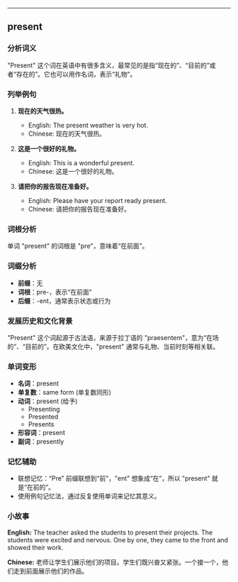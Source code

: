 
---------------
## present
### 分析词义
"Present" 这个词在英语中有很多含义，最常见的是指“现在的”、“目前的”或者“存在的”。它也可以用作名词，表示“礼物”。

### 列举例句
1. **现在的天气很热。**
   - English: The present weather is very hot.
   - Chinese: 现在的天气很热。

2. **这是一个很好的礼物。**
   - English: This is a wonderful present.
   - Chinese: 这是一个很好的礼物。

3. **请把你的报告现在准备好。**
   - English: Please have your report ready present.
   - Chinese: 请把你的报告现在准备好。

### 词根分析
单词 "present" 的词根是 "pre"，意味着“在前面”。

### 词缀分析
- **前缀**：无
- **词根**：pre-，表示“在前面”
- **后缀**：-ent，通常表示状态或行为

### 发展历史和文化背景
"Present" 这个词起源于古法语，来源于拉丁语的 "praesentem"，意为“在场的”、“目前的”。在欧美文化中，"present" 通常与礼物、当前时刻等相关联。

### 单词变形
- **名词**：present
- **单复数**：same form (单复数同形)
- **动词**：present (给予)
  - Presenting
  - Presented
  - Presents
- **形容词**：present
- **副词**：presently

### 记忆辅助
- 联想记忆：“Pre” 前缀联想到“前”，"ent" 想象成“在”，所以 "present" 就是“在前的”。
- 使用例句记忆法，通过反复使用单词来记忆其意义。

### 小故事
**English:**
The teacher asked the students to present their projects. The students were excited and nervous. One by one, they came to the front and showed their work.

**Chinese:**
老师让学生们展示他们的项目。学生们既兴奋又紧张。一个接一个，他们走到前面展示他们的作品。

